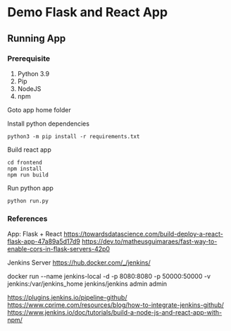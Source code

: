 # Demo Flask and React App

## Running App

### Prerequisite

1. Python 3.9
2. Pip
3. NodeJS
4. npm

Goto app home folder

Install python dependencies

```
python3 -m pip install -r requirements.txt
```

Build react app

```
cd frontend
npm install
npm run build
```

Run python app

```
python run.py
```

### References

App: Flask + React
https://towardsdatascience.com/build-deploy-a-react-flask-app-47a89a5d17d9
https://dev.to/matheusguimaraes/fast-way-to-enable-cors-in-flask-servers-42p0

Jenkins Server
https://hub.docker.com/_/jenkins/

docker run --name jenkins-local -d -p 8080:8080 -p 50000:50000 -v jenkins:/var/jenkins_home jenkins/jenkins
admin admin

https://plugins.jenkins.io/pipeline-github/
https://www.cprime.com/resources/blog/how-to-integrate-jenkins-github/
https://www.jenkins.io/doc/tutorials/build-a-node-js-and-react-app-with-npm/
